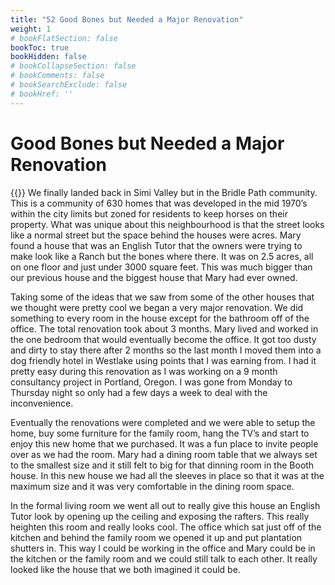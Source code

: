 ```yaml
---
title: "52 Good Bones but Needed a Major Renovation"
weight: 1
# bookFlatSection: false
bookToc: true
bookHidden: false
# bookCollapseSection: false
# bookComments: false
# bookSearchExclude: false
# bookHref: ''
---
```

# Good Bones but Needed a Major Renovation
{{<picture src="/images/1159_MellowLane.png"  width="300 px">}}
We finally landed back in Simi Valley but in the Bridle Path community. This is a community of 630 homes that was developed in the mid 1970’s within the city limits but zoned for residents to keep horses on their property.  What was unique about this neighbourhood is that the street looks like a normal street but the space behind the houses were acres. Mary found a house that was an English Tutor that the owners were trying to make look like a Ranch but the bones where there. It was on 2.5 acres, all on one floor and just under 3000 square feet. This was much bigger than our previous house and the biggest house that Mary had ever owned.

Taking some of the ideas that we saw from some of the other houses that we thought were pretty cool we began a very major renovation. We did something to every room in the house except for the bathroom off of the office. The total renovation took about 3 months. Mary lived and worked in the one bedroom that would eventually become the office. It got too dusty and dirty to stay there after 2 months so the last month I moved them into a dog friendly hotel in Westlake using points that I was earning from. I had it pretty easy during this renovation as I was working on a 9 month consultancy project in Portland, Oregon. I was gone from Monday to Thursday night so only had a few days a week to deal with the inconvenience.

Eventually the renovations were completed and we were able to setup the home, buy some furniture for the family room, hang the TV’s and start to enjoy this new home that we purchased. It was a fun place to invite people over as we had the room. Mary had a dining room table that we always set to the smallest size and it still felt to big for that dinning room in the Booth house. In this new house we had all the sleeves in place so that it was at the maximum size and it was very comfortable in the dining room space.

In the formal living room we went all out to really give this house an English Tutor look by opening up the ceiling and exposing the rafters. This really heighten this room and really looks cool. The office which sat just off of the kitchen and behind the family room we opened it up and put plantation shutters in. This way I could be working in the office and Mary could be in the kitchen or the family room and we could still talk to each other. It really looked like the house that we both imagined it could be.